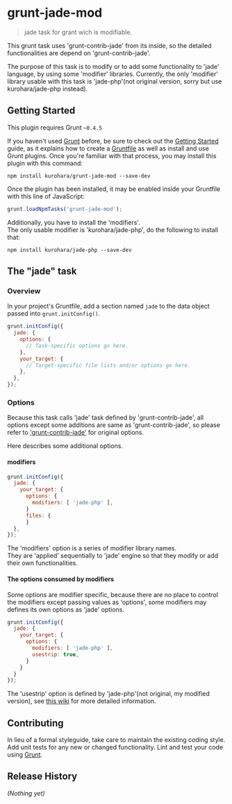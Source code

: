 # grunt-jade-mod

> jade task for grant wich is modifiable.  

This grunt task uses 'grunt-contrib-jade' from its inside, so the detailed functionalities are depend on 'grunt-contrib-jade'.  

The purpose of this task is to modify or to add some functionality to 'jade' language, by using some 'modifier' libraries.
Currently, the only 'modifier' library usable with this task is 'jade-php'(not original version, sorry but use kurohara/jade-php instead).  

## Getting Started
This plugin requires Grunt `~0.4.5`

If you haven't used [Grunt](http://gruntjs.com/) before, be sure to check out the [Getting Started](http://gruntjs.com/getting-started) guide, as it explains how to create a [Gruntfile](http://gruntjs.com/sample-gruntfile) as well as install and use Grunt plugins. Once you're familiar with that process, you may install this plugin with this command:

```shell
npm install kurohara/grunt-jade-mod --save-dev
```

Once the plugin has been installed, it may be enabled inside your Gruntfile with this line of JavaScript:

```js
grunt.loadNpmTasks('grunt-jade-mod');
```

Additionally, you have to install the 'modifiers'.  
The only usable modifier is 'kurohara/jade-php', do the following to install that:

```shell
npm install kurohara/jade-php --save-dev
```

## The "jade" task

### Overview
In your project's Gruntfile, add a section named `jade` to the data object passed into `grunt.initConfig()`.

```js
grunt.initConfig({
  jade: {
    options: {
      // Task-specific options go here.
    },
    your_target: {
      // Target-specific file lists and/or options go here.
    },
  },
});
```

### Options
Because this task calls 'jade' task defined by 'grunt-contrib-jade', all options except some additions are same as 'grunt-contrib-jade', so please refer to ['grunt-contrib-jade'](https://github.com/gruntjs/grunt-contrib-jade) for original options.

Here describes some additional options.
#### modifiers

```js
grunt.initConfig({
  jade: {
    your_target: {
      options: {
        modifiers: [ 'jade-php' ],
      }
      files: {
      }
  },
});
```

The 'modifiers' option is a series of modifier library names.  
They are 'applied' sequentially to 'jade' engine so that they modify or add their own functionalities.  

#### The options consumed by modifiers
Some options are modifier specific, because there are no place to control the modifiers except passing values as 'options', some modifiers may defines its own options as 'jade' options.  

```js
grunt.initConfig({
  jade: {
    your_target: {
      options: {
        modifiers: [ 'jade-php' ],
        usestrip: true,
      }
    }
  }
});
```

The 'usestrip' option is defined by 'jade-php'(not original, my modified version), see [this wiki](https://github.com/kurohara/jade-php/wiki) for more detailed information.

## Contributing
In lieu of a formal styleguide, take care to maintain the existing coding style. Add unit tests for any new or changed functionality. Lint and test your code using [Grunt](http://gruntjs.com/).

## Release History
_(Nothing yet)_
